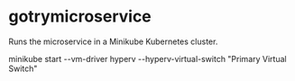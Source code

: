 # gotrymicroservice

Runs the microservice in a Minikube Kubernetes cluster.

minikube start --vm-driver hyperv --hyperv-virtual-switch "Primary Virtual Switch"
